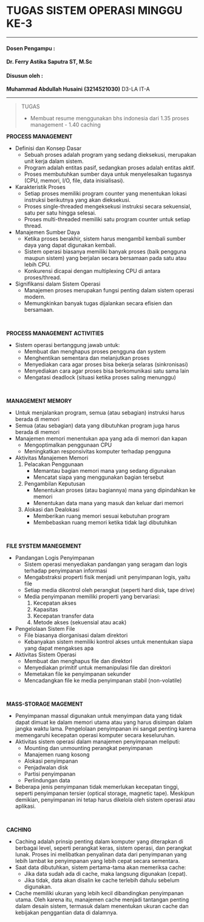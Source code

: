 # TUGAS SISTEM OPERASI MINGGU KE-3

---

#### Dosen Pengampu :
**Dr. Ferry Astika Saputra ST, M.Sc**

#### Disusun oleh :
**Muhammad Abdullah Husaini**
**(3214521030)**
D3-LA IT-A

---

>TUGAS
>- Membuat resume menggunakan bhs indonesia dari 1.35 proses management - 1.40 caching
>
**PROCESS MANAGEMENT**
- Definisi dan Konsep Dasar
    - Sebuah proses adalah program yang sedang dieksekusi, merupakan unit kerja dalam sistem.
    - Program adalah entitas pasif, sedangkan proses adalah entitas aktif.
    - Proses membutuhkan sumber daya untuk menyelesaikan tugasnya (CPU, memori, I/O, file, data inisialisasi).
- Karakteristik Proses
    - Setiap proses memiliki program counter yang menentukan lokasi instruksi berikutnya yang akan dieksekusi.
    - Proses single-threaded mengeksekusi instruksi secara sekuensial, satu per satu hingga selesai.
    - Proses multi-threaded memiliki satu program counter untuk setiap thread.
- Manajemen Sumber Daya
    - Ketika proses berakhir, sistem harus mengambil kembali sumber daya yang dapat digunakan kembali.
    - Sistem operasi biasanya memiliki banyak proses (baik pengguna maupun sistem) yang berjalan secara bersamaan pada satu atau lebih CPU.
    - Konkurensi dicapai dengan multiplexing CPU di antara proses/thread.
- Signifikansi dalam Sistem Operasi
    - Manajemen proses merupakan fungsi penting dalam sistem operasi modern.
    - Memungkinkan banyak tugas dijalankan secara efisien dan bersamaan.

<br>

**PROCESS MANAGEMENT ACTIVITIES**
- Sistem operasi bertanggung jawab untuk:
    - Membuat dan menghapus proses pengguna dan system
    - Menghentikan sementara dan melanjutkan proses
    - Menyediakan cara agar proses bisa bekerja selaras (sinkronisasi)
    - Menyediakan cara agar proses bisa berkomunikasi satu sama lain
    - Mengatasi deadlock (situasi ketika proses saling menunggu)

<br>

**MANAGEMENT MEMORY**
- Untuk menjalankan program, semua (atau sebagian) instruksi harus berada di memori
- Semua (atau sebagian) data yang dibutuhkan program juga harus berada di memori
- Manajemen memori menentukan apa yang ada di memori dan kapan
    - Mengoptimalkan penggunaan CPU
    - Meningkatkan responsivitas komputer terhadap pengguna
- Aktivitas Manajemen Memori
    1.	Pelacakan Penggunaan
        - Memantau bagian memori mana yang sedang digunakan
        - Mencatat siapa yang menggunakan bagian tersebut
    2.	Pengambilan Keputusan
        - Menentukan proses (atau bagiannya) mana yang dipindahkan ke memori
        - Menentukan data mana yang masuk dan keluar dari memori
    3.	Alokasi dan Dealokasi
        - Memberikan ruang memori sesuai kebutuhan program
        - Membebaskan ruang memori ketika tidak lagi dibutuhkan

<br>

**FILE SYSTEM MANEGEMENT**
- Pandangan Logis Penyimpanan
    - Sistem operasi menyediakan pandangan yang seragam dan logis terhadap penyimpanan informasi
    - Mengabstraksi properti fisik menjadi unit penyimpanan logis, yaitu file
    - Setiap media dikontrol oleh perangkat (seperti hard disk, tape drive)
    - Media penyimpanan memiliki properti yang bervariasi:
        1.	Kecepatan akses
        2.	Kapasitas
        3.	Kecepatan transfer data
        4.	Metode akses (sekuensial atau acak)
- Pengelolaan Sistem File
    - File biasanya diorganisasi dalam direktori
    - Kebanyakan sistem memiliki kontrol akses untuk menentukan siapa yang dapat mengakses apa
- Aktivitas Sistem Operasi
    - Membuat dan menghapus file dan direktori
    - Menyediakan primitif untuk memanipulasi file dan direktori
    - Memetakan file ke penyimpanan sekunder
    - Mencadangkan file ke media penyimpanan stabil (non-volatile)

<br>

**MASS-STORAGE MAGEMENT**
- Penyimpanan massal digunakan untuk menyimpan data yang tidak dapat dimuat ke dalam memori utama atau yang harus disimpan dalam jangka waktu lama. Pengelolaan penyimpanan ini sangat penting karena memengaruhi kecepatan operasi komputer secara keseluruhan.  
- Aktivitas sistem operasi dalam manajemen penyimpanan meliputi:  
    - Mounting dan unmounting perangkat penyimpanan  
    - Manajemen ruang kosong  
    - Alokasi penyimpanan  
    - Penjadwalan disk  
    - Partisi penyimpanan  
    - Perlindungan data  
- Beberapa jenis penyimpanan tidak memerlukan kecepatan tinggi, seperti penyimpanan tersier (optical storage, magnetic tape). Meskipun demikian, penyimpanan ini tetap harus dikelola oleh sistem operasi atau aplikasi.

<br>

**CACHING**
- Caching adalah prinsip penting dalam komputer yang diterapkan di berbagai level, seperti perangkat keras, sistem operasi, dan perangkat lunak. Proses ini melibatkan penyalinan data dari penyimpanan yang lebih lambat ke penyimpanan yang lebih cepat secara sementara.  
- Saat data dibutuhkan, sistem pertama-tama akan memeriksa cache:  
    - Jika data sudah ada di cache, maka langsung digunakan (cepat).  
    - Jika tidak, data akan disalin ke cache terlebih dahulu sebelum digunakan.  
- Cache memiliki ukuran yang lebih kecil dibandingkan penyimpanan utama. Oleh karena itu, manajemen cache menjadi tantangan penting dalam desain sistem, termasuk dalam menentukan ukuran cache dan kebijakan penggantian data di dalamnya.